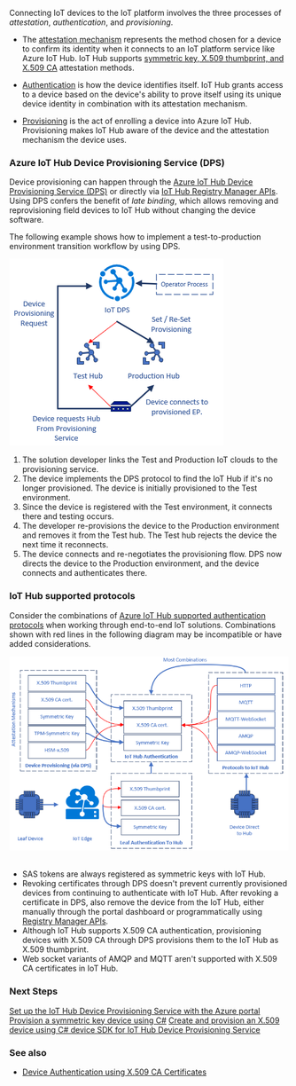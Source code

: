 


Connecting IoT devices to the IoT platform involves the three processes of *attestation*, *authentication*, and *provisioning*.

- The [attestation mechanism](/azure/iot-dps/concepts-security#attestation-mechanism) represents the method chosen for a device to confirm its identity when it connects to an IoT platform service like Azure IoT Hub. IoT Hub supports [symmetric key, X.509 thumbprint, and X.509 CA](https://azure.microsoft.com/blog/iot-device-authentication-options/) attestation methods.

- [Authentication](/azure/iot-hub/iot-hub-devguide-security#authentication) is how the device identifies itself. IoT Hub grants access to a device based on the device's ability to prove itself using its unique device identity in combination with its attestation mechanism.

- [Provisioning](/azure/iot-dps/about-iot-dps#provisioning-process) is the act of enrolling a device into Azure IoT Hub. Provisioning makes IoT Hub aware of the device and the attestation mechanism the device uses.

### Azure IoT Hub Device Provisioning Service (DPS)

Device provisioning can happen through the [Azure IoT Hub Device Provisioning Service (DPS)](/azure/iot-dps/) or directly via [IoT Hub Registry Manager APIs](/dotnet/api/microsoft.azure.devices.registrymanager). Using DPS confers the benefit of *late binding*, which allows removing and reprovisioning field devices to IoT Hub without changing the device software.

The following example shows how to implement a test-to-production environment transition workflow by using DPS.

![A diagram showing how to implement a test-to-production environment transition workflow by using DPS.](media/late-binding-with-dps.png) 

1. The solution developer links the Test and Production IoT clouds to the provisioning service.
2. The device implements the DPS protocol to find the IoT Hub if it's no longer provisioned. The device is initially provisioned to the Test environment.
3. Since the device is registered with the Test environment, it connects there and testing occurs.
4. The developer re-provisions the device to the Production environment and removes it from the Test hub. The Test hub rejects the device the next time it reconnects.
5. The device connects and re-negotiates the provisioning flow. DPS now directs the device to the Production environment, and the device connects and authenticates there.

### IoT Hub supported protocols

Consider the combinations of [Azure IoT Hub supported authentication protocols](/azure/iot-hub/iot-hub-devguide-protocols) when working through end-to-end IoT solutions. Combinations shown with red lines in the following diagram may be incompatible or have added considerations.

![A diagram showing authentication flows for various topologies connecting to Azure IoT Hub.](media/authentication-matrix.png) 

- SAS tokens are always registered as symmetric keys with IoT Hub.
- Revoking certificates through DPS doesn't prevent currently provisioned devices from continuing to authenticate with IoT Hub. After revoking a certificate in DPS, also remove the device from the IoT Hub, either manually through the portal dashboard or programmatically using [Registry Manager APIs](/dotnet/api/microsoft.azure.devices.registrymanager?view=azure-dotnet).
- Although IoT Hub supports X.509 CA authentication, provisioning devices with X.509 CA through DPS provisions them to the IoT Hub as X.509 thumbprint.
- Web socket variants of AMQP and MQTT aren't supported with X.509 CA certificates in IoT Hub.

### Next Steps

[Set up the IoT Hub Device Provisioning Service with the Azure portal](https://docs.microsoft.com/en-us/azure/iot-dps/quick-setup-auto-provision)
[Provision a symmetric key device using C#](https://docs.microsoft.com/en-us/azure/iot-dps/quick-create-device-symmetric-key-csharp)
[Create and provision an X.509 device using C# device SDK for IoT Hub Device Provisioning Service](https://docs.microsoft.com/en-us/azure/iot-dps/quick-create-simulated-device-x509-csharp)

### See also
- [Device Authentication using X.509 CA Certificates](/azure/iot-hub/iot-hub-x509ca-overview)
